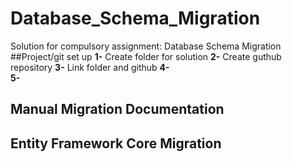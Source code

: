 # Database_Schema_Migration
Solution for compulsory assignment: Database Schema Migration
##Project/git set up
__1-__ Create folder for solution 
__2-__ Create guthub repository 
__3-__ Link folder and github
__4-__  
__5-__
 
## Manual Migration Documentation



## Entity Framework Core Migration

